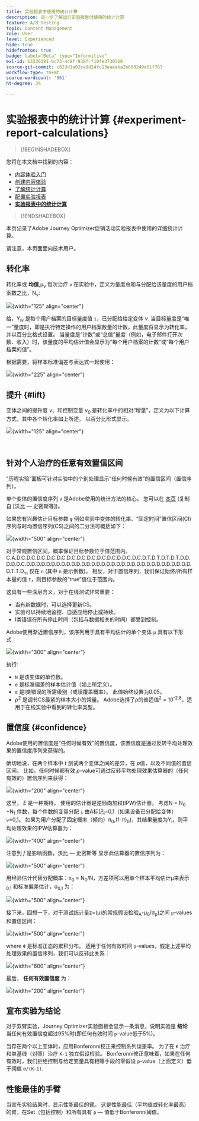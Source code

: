 ```yaml
---
title: 实验报表中使用的统计计算
description: 进一步了解运行实验报告时使用的统计计算
feature: A/B Testing
topic: Content Management
role: User
level: Experienced
hide: true
hidefromtoc: true
badge: label="Beta" type="Informitive"
exl-id: b3336381-bc73-4c8f-938f-f10fe37305b0
source-git-commit: c823d1a02ca9d24fc13eaeaba2b688249e61f767
workflow-type: tm+mt
source-wordcount: '961'
ht-degree: 3%

---
```


# 实验报表中的统计计算 {#experiment-report-calculations}

>[!BEGINSHADEBOX]

您将在本文档中找到的内容：

* [内容体验入门](get-started-experiment.md)
* [创建内容体验](content-experiment.md)
* [了解统计计算](experiment-calculations.md)
* [配置实验报表](reporting-configuration.md)
* **[实验报表中的统计计算](experiment-report-calculations.md)**

>[!ENDSHADEBOX]

本页记录了Adobe Journey Optimizer促销活动实验报表中使用的详细统计计算。

请注意，本页面面向技术用户。

## 转化率

转化率或 **均值**,μ<sub>ν</sub> 每次治疗 `ν` 在实验中，定义为量度总和与分配给该量度的用户档案数之比，N<sub>ν</sub>:

![](assets/statistical_1.png){width="125" align="center"}

给，Y<sub>iν</sub> 是每个用户档案的目标量度值 `i`，已分配给给定变体 *ν*. 当目标量度是“唯一”量度时，即是执行特定操作的用户档案数量的计数，此量度将显示为转化率，并以百分比格式设置。 当量度是“计数”或“总值”量度（例如，电子邮件打开次数、收入）时，该量度的平均估计值会显示为“每个用户档案的计数”或“每个用户档案的值”。

根据需要，将样本标准偏差与表达式一起使用：

![](assets/statistical_2.png){width="225" align="center"}

## 提升 {#lift}

变体之间的提升度  *ν*、和控制变量  *ν<sub>0</sub>* 是转化率中的相对“增量”，定义为以下计算方式，其中各个转化率如上所述。 以百分比形式显示。

![](assets/statistical_3.png){width="125" align="center"}

</br>

## 针对个人治疗的任意有效置信区间

“历程实验”面板可针对实验中的个别处理显示“任何时候有效”的置信区间（置信序列）。

单个变体的置信度序列 `ν` 是Adobe使用的统计方法的核心。 您可以在 [本页](https://doi.org/10.48550/arXiv.2103.06476) (复制自 [沃比 — 史密斯等])。

如果您有兴趣估计目标参数 `ψ` 例如实验中变体的转化率、“固定时间”置信区间(CI)序列与时均置信序列(CS)之间的二分法可概括如下：

![](assets/statistical_4.png){width="500" align="center"}

对于常规置信区间，概率保证目标参数位于值范围内。C.A.D.C.D.C.D.C.D.C.D.C.D.C.D.C.D.C.D.C.D.C.D.D.C.D.C.D.T.D.T.D.T.D.T.D.D.D.D.D.C.D.D.D.D.D.D.D.D.D.D.D.D.D.D.D.D.D.D.D.D.D.D.D.D.D.D.D.D.D.D.D.D.D.D.T.T.D.<sub>n</sub> 仅在 `n` (其中 `n` 是示例数)。 相反，对于置信序列，我们保证始终/所有样本量的值 `t`，则目标参数的“true”值位于范围内。

这具有一些深层含义，对于在线测试非常重要：

* 当有新数据时，可以选择更新CS。
* 实验可以持续地监控、自适应地停止或持续。
* I类错误在所有停止时间（包括与数据相关的时间）都受到控制。

Adobe使用渐近置信序列，该序列用于具有平均估计的单个变体 `μ` 具有以下形式：

![](assets/statistical_5.png){width="300" align="center"}

执行:

* `N` 是该变体的单位数。
* `σ` 是标准偏差的样本估计值（如上所定义）。
* `α` 是I类错误的所需级别（或误覆盖概率）。 此值始终设置为0.05。
* ρ<sup>2</sup> 是调节CS最紧的样本大小的常量。 Adobe选择了ρ的普适值<sup>2</sup> = 10<sup>-2.8</sup>，适用于在线实验中看到的转化率类型。

## 置信度 {#confidence}

Adobe使用的置信度是“任何时候有效”的置信度，该置信度是通过反转平均处理效果的置信度序列来获得的。

确切地说，在两个样本中 *t* 测试两个变体之间的差异，在 *p*&#x200B;值，以及不同值的置信区间。 比如，任何时候都有效 *p*-value可通过反转平均处理效果估算器的（任何有效的）置信序列来获得：

![](assets/statistical_6.png){width="200" align="center"}

这里， *E* 是一种期待。 使用的估计器是逆倾向加权(IPW)估计器。 考虑N = N<sub>0</sub> +N<sub>1</sub> 件数，每个件数的变量分配 `i` 由A标记<sub>i</sub>=0,1（如果设备已分配给变体） `ν`=0,1。 如果为用户分配了固定概率（倾向）π<sub>0</sub>,(1-π)<sub>0</sub>)，其结果量度为Y<sub>i</sub>，则平均处理效果的IPW估算器为：

![](assets/statistical_12.png){width="400" align="center"}

注意到 *f* 是影响函数，沃比 — 史密斯等 显示此估算器的置信序列为：

![](assets/statistical_7.png){width="500" align="center"}

用经验估计代替分配概率：π<sub>0</sub> = N<sub>0</sub>/N，方差项可以用单个样本平均估计μ来表示<sub>0,1</sub> 和标准偏差估计，σ<sub>0,1</sub> 为：

![](assets/statistical_8.png){width="500" align="center"}

接下来，回想一下，对于测试统计量z=(μ)的常规假设检验<sub>A</sub>-μ<sub>0</sub>/σ<sub>p</sub>)之间 `p`-values和置信区间：

![](assets/statistical_9.png){width="500" align="center"}

where `Φ` 是标准正态的累积分布。 适用于任何有效时间 `p`-values，假定上述平均处理效果的置信序列，我们可以反转此关系：

![](assets/statistical_10.png){width="600" align="center"}

最后， **任何有效置信度** 为：

![](assets/statistical_11.png){width="200" align="center"}

## 宣布实验为结论

对于双臂实验，Journey Optimizer实验面板会显示一条消息，说明实验是 **结论** 当任何有效置信度超过95%时(即任何有效时间 `p`-value低于5%)。

当存在两个以上变体时，应用Bonferonni校正来控制系列误差率。 为了在 `K` 治疗和单基线（对照）治疗 `K-1` 独立假设检验。 Bonferonni修正意味着，如果在任何有效时，我们拒绝控制与给定变量具有相等手段的零假设 `p`-value（上面定义）低于阈值 `α/(K-1)`.

## 性能最佳的手臂

当宣布实验结果时，显示性能最佳的臂。 这是性能最佳（平均值或转化率最高）的臂，在Set（包括控制）和所有具有 `p` — 值低于Bonferonni阈值。
